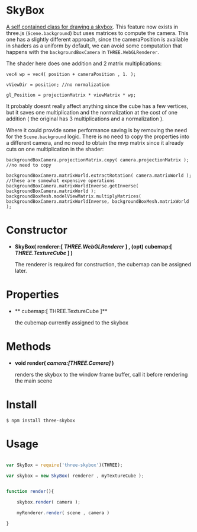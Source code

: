 # SkyBox

[A self contained class for drawing a skybox](http://dusanbosnjak.com/test/webGL/three-skybox/). This feature now exists in three.js (`Scene.background`) but uses matrices to compute the camera. This one has a slightly different approach, since the cameraPosition is available in shaders as a uniform by default, we can avoid some computation that happens with the `backgroundBoxCamera` in `THREE.WebGLRenderer`. 

The shader here does one addition and 2 matrix multiplications:

   
	vec4 wp = vec4( position + cameraPosition , 1. ); 

	vViewDir = position; //no normalization

	gl_Position = projectionMatrix * viewMatrix * wp;


It probably doesnt really affect anything since the cube has a few vertices, but it saves one multiplication and the normalization at the cost of one addition ( the original has 3 multiplications and a normalization ).

Where it could provide some performance saving is by removing the need for the `Scene.background` logic. There is no need to copy the properties into a different camera, and no need to obtain the mvp matrix since it already cuts on one multiplication in the shader:
   
    backgroundBoxCamera.projectionMatrix.copy( camera.projectionMatrix ); //no need to copy

	backgroundBoxCamera.matrixWorld.extractRotation( camera.matrixWorld ); //these are somewhat expensive operations
	backgroundBoxCamera.matrixWorldInverse.getInverse( backgroundBoxCamera.matrixWorld );
	backgroundBoxMesh.modelViewMatrix.multiplyMatrices( backgroundBoxCamera.matrixWorldInverse, backgroundBoxMesh.matrixWorld );
	

# Constructor

* **SkyBox( renderer:[ *THREE.WebGLRenderer* ] , (opt) cubemap:[ *THREE.TextureCube* ] )**

  The renderer is required for construction, the cubemap can be assigned later.


# Properties

* ** cubemap:[ THREE.TextureCube ]** 

	the cubemap currently assigned to the skybox


# Methods

* **void render( *camera:[THREE.Camera]* )**
 
  renders the skybox to the window frame buffer, call it before rendering the main scene


# Install
```
$ npm install three-skybox
```

# Usage

```javascript

var SkyBox = require('three-skybox')(THREE);

var skybox = new SkyBox( renderer , myTextureCube );


function render(){

	skybox.render( camera );

	myRenderer.render( scene , camera )

}
```
